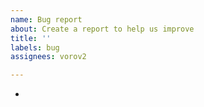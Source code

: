 ```yaml
---
name: Bug report
about: Create a report to help us improve
title: ''
labels: bug
assignees: vorov2

---
```


-
